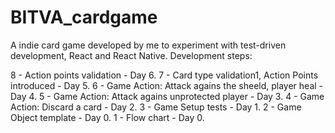 # BITVA_cardgame
A indie card game developed by me to experiment with test-driven development, React and React Native.
Development steps:

8 - Action points validation - Day 6.
7 - Card type validation1, Action Points introduced - Day 5.
6 - Game Action: Attack agains the sheeld, player heal - Day 4.
5 - Game Action: Attack agains unprotected player - Day 3.
4 - Game Action: Discard a card - Day 2.
3 - Game Setup tests - Day 1.
2 - Game Object template - Day 0.
1 - Flow chart - Day 0.

